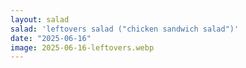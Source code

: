 ```yaml
---
layout: salad
salad: 'leftovers salad ("chicken sandwich salad")'
date: "2025-06-16"
image: 2025-06-16-leftovers.webp
---
```

